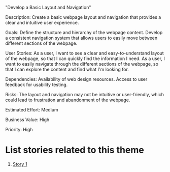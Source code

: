 "Develop a Basic Layout and Navigation"

Description: Create a basic webpage layout and navigation that provides a clear and intuitive user experience.

Goals: 
    Define the structure and hierarchy of the webpage content.
    Develop a consistent navigation system that allows users to easily move between different sections of the webpage.

User Stories: 
    As a user, I want to see a clear and easy-to-understand layout of the webpage, so that I can quickly find the information I need.
    As a user, I want to easily navigate through the different sections of the webpage, so that I can explore the content and find what I'm looking for.

Dependencies: 
    Availability of web design resources.
    Access to user feedback for usability testing.

Risks: The layout and navigation may not be intuitive or user-friendly, which could lead to frustration and abandonment of the webpage.

Estimated Effort: Medium

Business Value: High

Priority: High

# List stories related to this theme
1. [Story 1](documentation/templates/theme/initiatives/epics/stories/story_template.md)